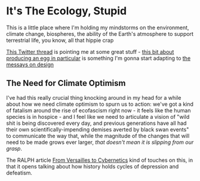 # It's The Ecology, Stupid

This is a little place where I'm holding my mindstorms on the environment, climate change, biospheres, the ability of the Earth's atmosphere to support terrestrial life, you know, all that hippie crap

[This Twitter thread](https://twitter.com/BuildSoil/status/1138125178842492928) is pointing me at some great stuff - [this bit about producing an egg in particular](https://twitter.com/BuildSoil/status/1138132884902912001) is something I'm gonna start adapting to [the messays on design](458f8a16-f237-4f8e-8e17-474408732536.md)

## The Need for Climate Optimism

I've had this really crucial thing knocking around in my head for a while about how we need climate optimism to spurn us to action: we've got a kind of fatalism around the rise of ecofascism right now - it feels like the human species is in hospice - and I feel like we need to articulate a vision of "wild shit is being discovered every day, and previous generations have all had their own scientifically-impending demises averted by black swan events" to communicate the way that, while the magnitude of the changes that will need to be made grows ever larger, *that doesn't mean it is slipping from our grasp*.

The RALPH article [From Versailles to Cybernetics](http://www.ralphmag.org/batesonP.html) kind of touches on this, in that it opens talking about how history holds cycles of depression and defeatism.
